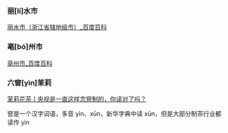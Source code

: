 ### 丽\[lí\]水市

[丽水市（浙江省辖地级市）\_百度百科](https://baike.baidu.com/item/%E4%B8%BD%E6%B0%B4%E5%B8%82/2713089)

### 亳\[bó\]州市

[亳州市\_百度百科](https://baike.baidu.com/item/%E4%BA%B3%E5%B7%9E%E5%B8%82/178938)

### 六窨\[yìn\]茉莉

[茉莉花茶丨央视是一直这样念窨制的，你读对了吗？](https://zhuanlan.zhihu.com/p/525304149)

窨是一个汉字词语，多音 yìn、xūn，新华字典中读 xūn，但是大部分制茶行业都读作 yìn
